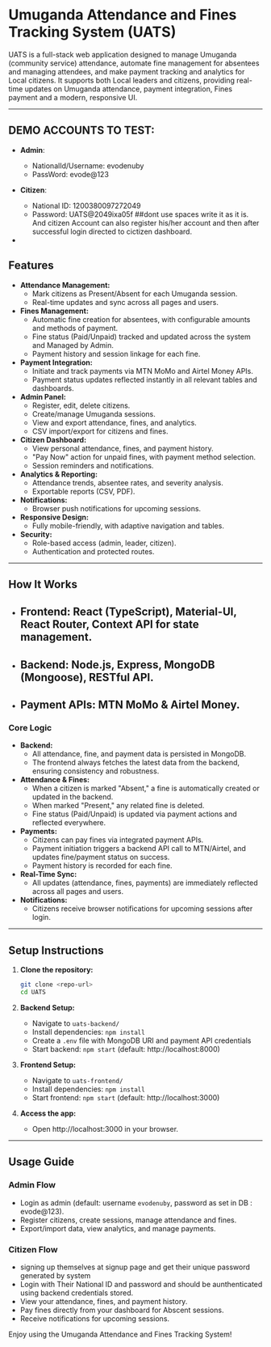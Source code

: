 # Umuganda Attendance and Fines Tracking System (UATS)

UATS is a full-stack web application designed to manage Umuganda (community service) attendance, automate fine management for absentees and managing attendees, and make payment tracking and analytics for Local citizens. It supports both Local leaders and citizens, providing real-time updates on Umuganda attendance, payment integration, Fines payment and a modern, responsive UI.

---

## DEMO ACCOUNTS TO TEST:
  - **Admin**:
      - NationalId/Username: evodenuby
      - PassWord:        evode@123 
  -  **Citizen**:
      - National ID: 1200380097272049
      - Password:    UATS@2049ixa05f	    ##dont use spaces write it as it is. And citizen Account can also register his/her account and then after successful login directed to cictizen dashboard.

  -  
## Features
- **Attendance Management:**
  - Mark citizens as Present/Absent for each Umuganda session.
  - Real-time updates and sync across all pages and users.
- **Fines Management:**
  - Automatic fine creation for absentees, with configurable amounts and methods of payment.
  - Fine status (Paid/Unpaid) tracked and updated across the system and Managed by Admin.
  - Payment history and session linkage for each fine.
- **Payment Integration:**
  - Initiate and track payments via MTN MoMo and Airtel Money APIs.
  - Payment status updates reflected instantly in all relevant tables and dashboards.
- **Admin Panel:**
  - Register, edit, delete citizens.
  - Create/manage Umuganda sessions.
  - View and export attendance, fines, and analytics.
  - CSV import/export for citizens and fines.
- **Citizen Dashboard:**
  - View personal attendance, fines, and payment history.
  - "Pay Now" action for unpaid fines, with payment method selection.
  - Session reminders and notifications.
- **Analytics & Reporting:**
  - Attendance trends, absentee rates, and severity analysis.
  - Exportable reports (CSV, PDF).
- **Notifications:**
  - Browser push notifications for upcoming sessions.
- **Responsive Design:**
  - Fully mobile-friendly, with adaptive navigation and tables.
- **Security:**
  - Role-based access (admin, leader, citizen).
  - Authentication and protected routes.

---

## How It Works
### 
- ## Frontend: React (TypeScript), Material-UI, React Router, Context API for state management.
- ## Backend:  Node.js, Express, MongoDB (Mongoose), RESTful API.
- ## Payment APIs: MTN MoMo & Airtel Money.

### Core Logic
- **Backend:**
  - All attendance, fine, and payment data is persisted in MongoDB.
  - The frontend always fetches the latest data from the backend, ensuring consistency and robustness.
- **Attendance & Fines:**
  - When a citizen is marked "Absent," a fine is automatically created or updated in the backend.
  - When marked "Present," any related fine is deleted.
  - Fine status (Paid/Unpaid) is updated via payment actions and reflected everywhere.
- **Payments:**
  - Citizens can pay fines via integrated payment APIs.
  - Payment initiation triggers a backend API call to MTN/Airtel, and updates fine/payment status on success.
  - Payment history is recorded for each fine.
- **Real-Time Sync:**
  - All updates (attendance, fines, payments) are immediately reflected across all pages and users.
- **Notifications:**
  - Citizens receive browser notifications for upcoming sessions after login.

---

## Setup Instructions
1. **Clone the repository:**
   ```bash
   git clone <repo-url>
   cd UATS
   ```
2. **Backend Setup:**
   - Navigate to `uats-backend/`
   - Install dependencies: `npm install`
   - Create a `.env` file with MongoDB URI and payment API credentials
   - Start backend: `npm start` (default: http://localhost:8000)

3. **Frontend Setup:**
   - Navigate to `uats-frontend/`
   - Install dependencies: `npm install`
   - Start frontend: `npm start` (default: http://localhost:3000)
4. **Access the app:**
   - Open http://localhost:3000 in your browser.

---

## Usage Guide
### Admin Flow
- Login as admin (default: username `evodenuby`, password as set in DB : evode@123).
- Register citizens, create sessions, manage attendance and fines.
- Export/import data, view analytics, and manage payments.

### Citizen Flow
- signing up themselves at signup page and get their unique password generated by system 
- Login with Their National ID and password and should be aunthenticated using backend credentials stored.
- View your attendance, fines, and payment history.
- Pay fines directly from your dashboard for Abscent sessions.
- Receive notifications for upcoming sessions.


Enjoy using the Umuganda Attendance and Fines Tracking System! 
